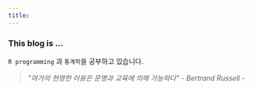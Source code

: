 ```yaml
---
title: 
---
```

### This blog is ...

`R programming` 과 `통계학`을 공부하고 있습니다. 

  > *"여가의 현명한 이용은 문명과 교육에 의해 가능하다" - Bertrand Russell -*
